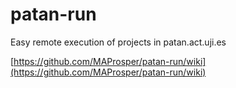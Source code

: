 # patan-run
Easy remote execution of projects in patan.act.uji.es

[https://github.com/MAProsper/patan-run/wiki](https://github.com/MAProsper/patan-run/wiki)
